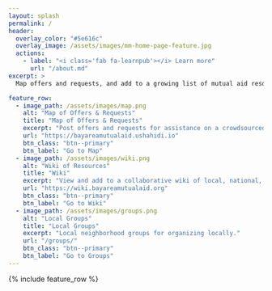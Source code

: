 ```yaml
---
layout: splash
permalink: /
header: 
  overlay_color: "#5e616c"
  overlay_image: /assets/images/mm-home-page-feature.jpg
  actions:
    - label: "<i class='fab fa-learnpub'></i> Learn more"
      url: "/about.md"
excerpt: >
  Map offers and requests, and add to a growing list of mutual aid resources for the SF Bay Area response to COVID-19<br />

feature_row:
  - image_path: /assets/images/map.png
    alt: "Map of Offers & Requests"
    title: "Map of Offers & Requests"
    excerpt: "Post offers and requests for assistance on a crowdsourced map."
    url: "https://bayareamutualaid.ushahidi.io"
    btn_class: "btn--primary"
    btn_label: "Go to Map"
  - image_path: /assets/images/wiki.png
    alt: "Wiki of Resources"
    title: "Wiki"
    excerpt: "View and add to a collaborative wiki of local, national, and global resources and information."
    url: "https://wiki.bayareamutualaid.org"
    btn_class: "btn--primary"
    btn_label: "Go to Wiki"
  - image_path: /assets/images/groups.png
    alt: "Local Groups"
    title: "Local Groups"
    excerpt: "Local neighborhood groups for organizing locally."
    url: "/groups/"
    btn_class: "btn--primary"
    btn_label: "Go to Groups"      
---
```


{% include feature_row %}

